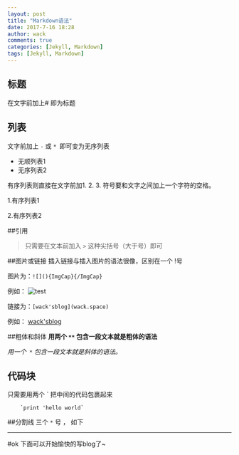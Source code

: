 ```yaml
---
layout: post
title: "Markdown语法"
date: 2017-7-16 18:28
author: wack
comments: true
categories: [Jekyll, Markdown]
tags: [Jekyll, Markdown]
---
```



## 标题

在文字前加上# 即为标题
## 列表
文字前加上 `-` 或 `* `即可变为无序列表

- 无顺列表1
- 无序列表2

有序列表则直接在文字前加1. 2. 3. 符号要和文字之间加上一个字符的空格。

1.有序列表1

2.有序列表2


##引用
>只需要在文本前加入 `>` 这种尖括号（大于号）即可

##图片或链接
插入链接与插入图片的语法很像，区别在一个 !号

图片为：`![](){ImgCap}{/ImgCap}`

例如： ![test](http://www.gravatar.com/avatar/3e16476c2a29901c74bad612da8b0f4d?s=150)

链接为：`[wack'sblog](wack.space)`


例如： [wack'sblog](wack.space)


##粗体和斜体
**用两个 `**` 包含一段文本就是粗体的语法**

*用一个` *` 包含一段文本就是斜体的语法。*

## 代码块

只需要用两个 ` 把中间的代码包裹起来

		`print 'hello world`
##分割线
三个 `*` 号 ， 如下
***

#ok 下面可以开始愉快的写blog了~